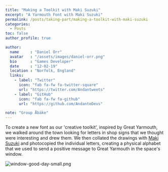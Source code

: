 ```yaml
---
title: "Making a Toolkit with Maki Suzuki"
excerpt: "A Yarmouth Font with Maki Suzuki"
permalink: /posts/taking-part/making-a-toolkit-with-maki-suzuki
categories:
  - Posts
toc: false
author_profile: true

author:
  name     : "Daniel Orr"
  avatar   : "/assets/images/daniel-orr.png"
  bio      : "Games Developer"
  date     : "12-02-19"
  location : "Norfolk, England"
  links:
    - label: "Twitter"
      icon: "fab fa-fw fa-twitter-square"
      url: "https://twitter.com/Andantweets"
    - label: "GitHub"
      icon: "fab fa-fw fa-github"
      url: "https://github.com/AndanteDevs"

note: "Group Åbäke"
---
```


To create a new font as our 'creative toolkit', inspired by Great Yarmouth, we walked around the town looking for letters in shop signs that we thought were interesting and drew them. We then collated the drawings with [Maki Suzuki](https://abake.fr) and photocopied the individual letters, creating a physical alphabet that we used to send a positive message to Great Yarmouth in the space's window.

![window-good-day-small.png](https://i.imgur.com/DzmXa3i.png)
